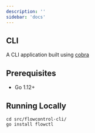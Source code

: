 ```yaml
---
description: ''
sidebar: 'docs'
---
```


## CLI
A CLI application built using [cobra](https://github.com/spf13/cobra)

## Prerequisites
- Go 1.12+

## Running Locally
```
cd src/flowcontrol-cli/
go install flowctl
```
